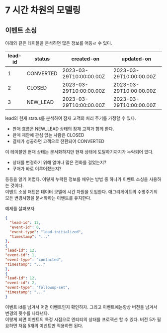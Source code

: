 # 7 시간 차원의 모델링

## 이벤트 소싱
아래와 같은 테이블을 분석하면 많은 정보를 어등ㄹ 수 있다.

  | lead-id | status    | created-on              | updated-on              |
  |---------|-----------|-------------------------|-------------------------|
  | 1       | CONVERTED | 2023-03-29T10:00:00.00Z | 2023-03-29T10:00:00.00Z |
  | 2       | CLOSED    | 2023-03-29T10:00:00.00Z | 2023-03-29T10:00:00.00Z |
  | 3       | NEW_LEAD  | 2023-03-29T10:00:00.00Z | 2023-03-29T10:00:00.00Z |

lead의 현재 status를 분석하여 잠재 고객의 처리 주기를 가정할 수 있다.

* 판매 흐름은 NEW_LEAD 상태의 잠재 고객과 함께 한다.
* 판매 제안에 관심 없는 사람은 CLOSED
* 결제가 성공하면 고객으로 전환되어 CONVERTED

이 테이블엔 현재 상태는 문서화하지만 현재 상태에 도달하기까지가 누락되어 있다.

* 상태를 변경하기 위해 얼마나 많은 전화를 걸었는지?
* 구매가 바로 이루어졌는지?

등등을 알기 어렵다. 이렇게 누락된 정보를 채우는 방법 중 하나가 이벤트 소싱을 사용하는 것이다.    
이벤트 소싱 패턴은 데이터 모델에 시간 차원을 도입한다. 애그리게이트의 수명주기의 모든 변경사항을 문서화하는 이벤트를 유지한다.  

예제를 살펴보자

```json
{
  "lead-id": 12,
  "event-id": 0,
  "event-type": "lead-initialized",
  "timestamp": "..."
},
{
"lead-id": 12,
"event-id": 1,
"event-type": "contacted",
"timestamp": "..."
},
{
"lead-id": 12,
"event-id": 2,
"event-type": "followup-set",
"timestamp": "..."
}
```

이벤트 id를 남겨서 어떤 이벤트인지 확인하자. 그리고 이벤트에는항상 버전을 남겨서 변경의 횟수를 나타낸다.  
이렇게 되면 이벤트의 특정 시점으로 엔티티의 상태를 프로젝션 할 수 있다. 버전 5가 필요하면 처음 5개의 이벤트만 적용하면 된다.  

